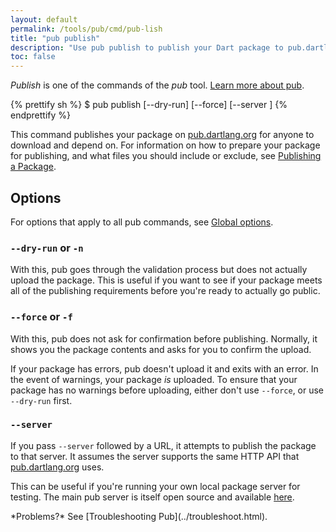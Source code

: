 ```yaml
---
layout: default
permalink: /tools/pub/cmd/pub-lish
title: "pub publish"
description: "Use pub publish to publish your Dart package to pub.dartlang.org."
toc: false
---
```


_Publish_ is one of the commands of the _pub_ tool.
[Learn more about pub](/tools/pub/).

{% prettify sh %}
$ pub publish [--dry-run] [--force] [--server <url>]
{% endprettify %}

This command publishes your package on
[pub.dartlang.org](https://pub.dartlang.org) for anyone to download and depend
on. For information on how to prepare your package for publishing,
and what files you should include or exclude,
see [Publishing a Package](../publishing.html).

## Options

For options that apply to all pub commands, see
[Global options](/tools/pub/cmd/#global-options).

### `--dry-run` or `-n`

With this, pub goes through the validation process but does not actually upload
the package. This is useful if you want to see if your package meets all of the
publishing requirements before you're ready to actually go public.

### `--force` or `-f`

With this, pub does not ask for confirmation before publishing. Normally, it
shows you the package contents and asks for you to confirm the upload.

If your package has errors, pub doesn't upload it and exits with an error.
In the event of warnings, your package *is* uploaded.
To ensure that your package has no warnings before uploading,
either don't use `--force`, or use `--dry-run` first.

### `--server`

If you pass `--server` followed by a URL, it attempts to publish the
package to that server. It assumes the server supports the same HTTP API that
[pub.dartlang.org][pubsite] uses.

This can be useful if you're running your own local package server for testing.
The main pub server is itself open source and available [here][pub repo].

[pubsite]: https://pub.dartlang.org
[pub repo]: https://github.com/dart-lang/pub-dartlang

<aside class="alert alert-info" markdown="1">
*Problems?*
See [Troubleshooting Pub](../troubleshoot.html).
</aside>

